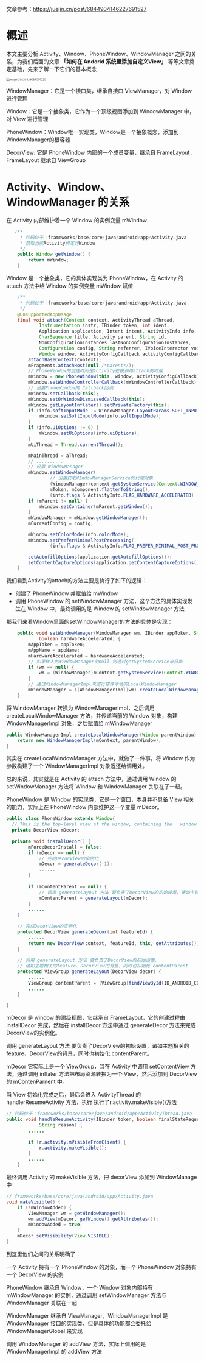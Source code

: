 文章参考：https://juejin.cn/post/6844904146227691527

# 概述

本文主要分析 Activity、Window、PhoneWindow、WindowManager 之间的关系，为我们后面的文章 **「如何在 Andorid 系统里添加自定义View」** 等等文章奠定基础，先来了解一下它们的基本概念

<img src="images/image-20220329084014020.png" alt="image-20220329084014020" style="zoom:50%;" />

WindowManager：它是一个接口类，继承自接口 ViewManager，对 Window 进行管理

Window：它是一个抽象类，它作为一个顶级视图添加到 WindowManager 中，对 View 进行管理

PhoneWindow：Window唯一实现类，Window是一个抽象概念，添加到WindowManager的根容器

DecorView: 它是 PhoneWindow 内部的一个成员变量，继承自 FrameLayout，FrameLayout 继承自 ViewGroup



# Activity、Window、WindowManager 的关系

在 Activity 内部维护着一个 Window 的实例变量 mWindow

```java
   /**
     * 代码位于：frameworks/base/core/java/android/app/Activity.java
     * 获取当前Activity绑定的Window
     */
    public Window getWindow() {
        return mWindow;
    }
```

Window 是一个抽象类，它的具体实现类为 PhoneWindow，在 Activity 的 attach 方法中给 Window 的实例变量 mWindow 赋值

```java
	/**
     * 代码位于：frameworks/base/core/java/android/app/Activity.java
     */
    @UnsupportedAppUsage
    final void attach(Context context, ActivityThread aThread,
            Instrumentation instr, IBinder token, int ident,
            Application application, Intent intent, ActivityInfo info,
            CharSequence title, Activity parent, String id,
            NonConfigurationInstances lastNonConfigurationInstances,
            Configuration config, String referrer, IVoiceInteractor voiceInteractor,
            Window window, ActivityConfigCallback activityConfigCallback, IBinder assistToken) {
        attachBaseContext(context);
        mFragments.attachHost(null /*parent*/);
        // PhoneWindow的创建时间是Activity在被调用attach的时候
        mWindow = new PhoneWindow(this, window, activityConfigCallback);
        mWindow.setWindowControllerCallback(mWindowControllerCallback);
        // 设置PhoneWindow的 Callback回调
        mWindow.setCallback(this);
        mWindow.setOnWindowDismissedCallback(this);
        mWindow.getLayoutInflater().setPrivateFactory(this);
        if (info.softInputMode != WindowManager.LayoutParams.SOFT_INPUT_STATE_UNSPECIFIED) {
            mWindow.setSoftInputMode(info.softInputMode);
        }
        if (info.uiOptions != 0) {
            mWindow.setUiOptions(info.uiOptions);
        }
        mUiThread = Thread.currentThread();

        mMainThread = aThread;
        // ..........
        // 设置 WindowManager
        mWindow.setWindowManager(
                // 设置获取WIndowManagerService的代理对象
                (WindowManager)context.getSystemService(Context.WINDOW_SERVICE),
                mToken, mComponent.flattenToString(),
                (info.flags & ActivityInfo.FLAG_HARDWARE_ACCELERATED) != 0);
        if (mParent != null) {
            mWindow.setContainer(mParent.getWindow());
        }
        mWindowManager = mWindow.getWindowManager();
        mCurrentConfig = config;

        mWindow.setColorMode(info.colorMode);
        mWindow.setPreferMinimalPostProcessing(
                (info.flags & ActivityInfo.FLAG_PREFER_MINIMAL_POST_PROCESSING) != 0);

        setAutofillOptions(application.getAutofillOptions());
        setContentCaptureOptions(application.getContentCaptureOptions());
    }
```

我们看到Activity的attach的方法主要是执行了如下的逻辑：

- 创建了 PhoneWindow 并赋值给 mWindow
- 调用 PhoneWindow 的 setWindowManager 方法，这个方法的具体实现发生在 Window 中，最终调用的是 Window 的 setWindowManager 方法

那我们来看WIndow里面的setWindowManager的方法的具体是实现：

```java
    public void setWindowManager(WindowManager wm, IBinder appToken, String appName,
            boolean hardwareAccelerated) {
        mAppToken = appToken;
        mAppName = appName;
        mHardwareAccelerated = hardwareAccelerated;
        // 如果传入的WindowManager的null.则通过getSystemService来获取
        if (wm == null) {
            wm = (WindowManager)mContext.getSystemService(Context.WINDOW_SERVICE);
        }
        // 通过WindowManagerImpl来进行穿件本地的LocalWindowManager
        mWindowManager = ((WindowManagerImpl)wm).createLocalWindowManager(this);
    }
```

将 WindowManager 转换为 WindowManagerImpl，之后调用 createLocalWindowManager 方法，并传递当前的 Window 对象，构建 WindowManagerImpl 对象，之后赋值给 mWindowManager

```java
public WindowManagerImpl createLocalWindowManager(Window parentWindow) {
    return new WindowManagerImpl(mContext, parentWindow);
}
```

其实在 createLocalWindowManager 方法中，就做了一件事，将 Window 作为参数构建了一个 WindowManagerImpl 对象返还给调用处。

总的来说，其实就是在 Activity 的 attach 方法中，通过调用 Window 的 setWindowManager 方法将 Window 和 WindowManager 关联在了一起。

PhoneWindow 是 Window 的实现类，它是一个窗口，本身并不具备 View 相关的能力，实际上在 PhoneWindow 内部维护这一个变量 mDecor。

```java
public class PhoneWindow extends Window{
  // This is the top-level view of the window, containing the   window decor.
  private DecorView mDecor; 
  
  private void installDecor() {
        mForceDecorInstall = false;
        if (mDecor == null) {
            // 完成DecorView的实例化
            mDecor = generateDecor(-1);
            ......
        }
        
        if (mContentParent == null) {
            // 调用 generateLayout 方法 要负责了DecorView的初始设置，诸如主题相关的feature、DecorView的背景
            mContentParent = generateLayout(mDecor);
        } 
        ......
    }
    
    // 完成DecorView的实例化
    protected DecorView generateDecor(int featureId) {
        ......
        return new DecorView(context, featureId, this, getAttributes());
    }
    
    // 调用 generateLayout 方法 要负责了DecorView的初始设置，
    // 诸如主题相关的feature、DecorView的背景，同时也初始化 contentParent
    protected ViewGroup generateLayout(DecorView decor) {
        ......
        ViewGroup contentParent = (ViewGroup)findViewById(ID_ANDROID_CONTENT);
        ......
    }

}

```



mDecor 是 window 的顶级视图，它继承自 FrameLayout，它的创建过程由 installDecor 完成，然后在 installDecor 方法中通过 generateDecor 方法来完成DecorView的实例化。

调用 generateLayout 方法 要负责了DecorView的初始设置，诸如主题相关的feature、DecorView的背景，同时也初始化 contentParent。

mDecor 它实际上是一个 ViewGroup，当在 Activity 中调用 setContentView 方法，通过调用 inflater 方法把布局资源转换为一个 View，然后添加到 DecorView 的 mContenParnent 中。



当 View 初始化完成之后，最后会进入 ActivityThread 的 handlerResumeActivity 方法，执行 执行了r.activity.makeVisible()方法

```java
// 代码位于：frameworks/base/core/java/android/app/ActivityThread.java
public void handleResumeActivity(IBinder token, boolean finalStateRequest, boolean isForward,
            String reason) {
        ......
        
        if (r.activity.mVisibleFromClient) {
            r.activity.makeVisible();
        }
        ......
    }
```

最终调用 Activity 的 makeVisible 方法，把 decorView 添加到 WindowManage 中

```java
// frameworks/base/core/java/android/app/Activity.java
void makeVisible() {
    if (!mWindowAdded) {
        ViewManager wm = getWindowManager();
        wm.addView(mDecor, getWindow().getAttributes());
        mWindowAdded = true;
    }
    mDecor.setVisibility(View.VISIBLE);
}

```



到这里他们之间的关系明确了：

一个 Activity 持有一个 PhoneWindow 的对象，而一个 PhoneWindow 对象持有一个 DecorView 的实例

PhoneWindow 继承自 Window，一个 Window 对象内部持有 mWindowManager 的实例，通过调用 setWindowManager 方法与 WindowManager 关联在一起

WindowManager 继承自 ViewManager，WindowManagerImpl 是 WindowManager 接口的实现类，但是具体的功能都会委托给 WindowManagerGlobal 来实现

调用 WindowManager 的 addView 方法，实际上调用的是 WindowManagerImpl 的 addView 方法

















